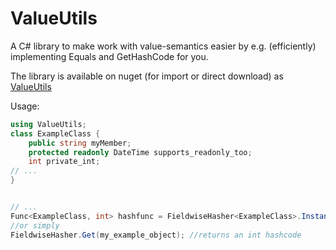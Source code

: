 ValueUtils
==========

A C# library to make work with value-semantics easier by e.g. (efficiently) implementing Equals and GetHashCode for you.

The library is available on nuget (for import or direct download) as [ValueUtils](https://www.nuget.org/packages/ValueUtils/)

Usage:

```C#
using ValueUtils;
class ExampleClass {
	public string myMember;
	protected readonly DateTime supports_readonly_too;
	int private_int;
// ...
}


// ...
Func<ExampleClass, int> hashfunc = FieldwiseHasher<ExampleClass>.Instance;
//or simply
FieldwiseHasher.Get(my_example_object); //returns an int hashcode
```